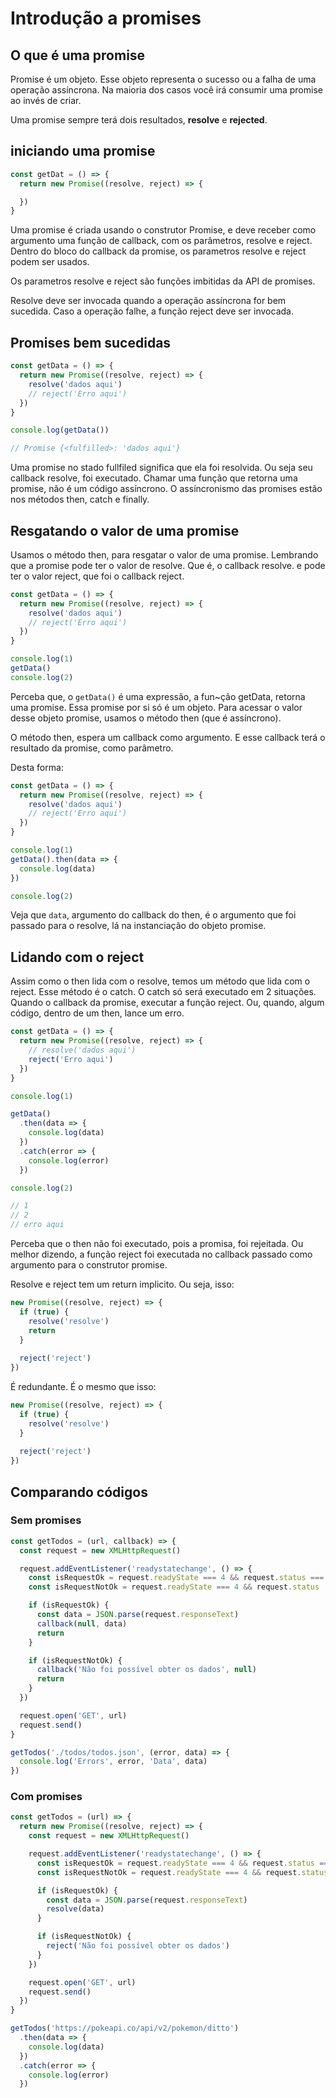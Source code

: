 # Introdução a promises

## O que é uma promise

Promise é um objeto. Esse objeto representa o sucesso ou a falha de uma
operação assíncrona. Na maioria dos casos você irá consumir uma promise
ao invés de criar.

Uma promise sempre terá dois resultados, **resolve** e **rejected**.

## iniciando uma promise 

```js
const getDat = () => {
  return new Promise((resolve, reject) => {

  })
}
```

Uma promise é criada usando o construtor Promise, e deve receber como argumento uma
função de callback, com os parâmetros, resolve e reject. Dentro do bloco
do callback da promise, os parametros resolve e reject podem ser usados.

Os parametros resolve e reject são funções imbitidas da API de promises.

Resolve deve ser invocada quando a operação assíncrona for bem sucedida.
Caso a operação falhe, a função reject deve ser invocada.

## Promises bem sucedidas

```js
const getData = () => {
  return new Promise((resolve, reject) => {
    resolve('dados aqui')
    // reject('Erro aqui')
  })
}

console.log(getData())

// Promise {<fulfilled>: 'dados aqui'}
```

Uma promise no stado fullfiled significa que ela foi resolvida.
Ou seja seu callback resolve, foi executado. 
Chamar uma função que retorna uma promise, não é um código assíncrono.
O assíncronismo das promises estão nos métodos then, catch e finally.

## Resgatando o valor de uma promise

Usamos o método then, para resgatar o valor de uma promise.
Lembrando que a promise pode ter o valor de resolve. Que é,
o callback resolve. e pode ter o valor reject, que foi o callback reject.

```js
const getData = () => {
  return new Promise((resolve, reject) => {
    resolve('dados aqui')
    // reject('Erro aqui')
  })
}

console.log(1)
getData()
console.log(2)
```

Perceba que, o `getData()` é uma expressão, a fun~ção getData, retorna uma promise.
Essa promise por si só é um objeto. Para acessar o valor desse objeto promise,
usamos o método then (que é assíncrono).

O método then, espera um callback como argumento. E esse callback terá o resultado
da promise, como parâmetro.

Desta forma:

```js
const getData = () => {
  return new Promise((resolve, reject) => {
    resolve('dados aqui')
    // reject('Erro aqui')
  })
}

console.log(1)
getData().then(data => {
  console.log(data)
})

console.log(2)
```

Veja que `data`, argumento do callback do then, é o argumento que foi passado para
o resolve, lá na instanciação do objeto promise.

## Lidando com o reject

Assim como o then lida com o resolve, temos um método que lida com o reject.
Esse método é o catch. O catch só será executado em 2 situações.
Quando o callback da promise, executar a função reject. Ou, quando, algum código,
dentro de um then, lance um erro.

```js
const getData = () => {
  return new Promise((resolve, reject) => {
    // resolve('dados aqui')
    reject('Erro aqui')
  })
}

console.log(1)

getData()
  .then(data => {
    console.log(data)
  })
  .catch(error => {
    console.log(error)
  })

console.log(2)

// 1
// 2
// erro aqui
```

Perceba que o then não foi executado, pois a promisa, foi rejeitada.
Ou melhor dizendo, a função reject foi executada no callback passado
como argumento para o construtor promise.

Resolve e reject tem um return implicito.
Ou seja, isso:

```js
new Promise((resolve, reject) => {
  if (true) {
    resolve('resolve')
    return
  } 
  
  reject('reject')
})
```

É redundante. É o mesmo que isso:

```js
new Promise((resolve, reject) => {
  if (true) {
    resolve('resolve')
  } 
  
  reject('reject')
})
```

## Comparando códigos

### Sem promises

```js
const getTodos = (url, callback) => {
  const request = new XMLHttpRequest()

  request.addEventListener('readystatechange', () => {
    const isRequestOk = request.readyState === 4 && request.status === 200
    const isRequestNotOk = request.readyState === 4 && request.status !== 200

    if (isRequestOk) {
      const data = JSON.parse(request.responseText)
      callback(null, data)
      return
    }

    if (isRequestNotOk) {
      callback('Não foi possível obter os dados', null)
      return
    }
  })

  request.open('GET', url)
  request.send()
}

getTodos('./todos/todos.json', (error, data) => {
  console.log('Errors', error, 'Data', data)
})
```

### Com promises

```js
const getTodos = (url) => {
  return new Promise((resolve, reject) => {
    const request = new XMLHttpRequest()

    request.addEventListener('readystatechange', () => {
      const isRequestOk = request.readyState === 4 && request.status === 200
      const isRequestNotOk = request.readyState === 4 && request.status !== 200

      if (isRequestOk) {
        const data = JSON.parse(request.responseText)
        resolve(data)
      }

      if (isRequestNotOk) {
        reject('Não foi possível obter os dados')
      }
    })

    request.open('GET', url)
    request.send()
  })
}

getTodos('https://pokeapi.co/api/v2/pokemon/ditto')
  .then(data => {
    console.log(data)
  })
  .catch(error => {
    console.log(error)
  })
```

